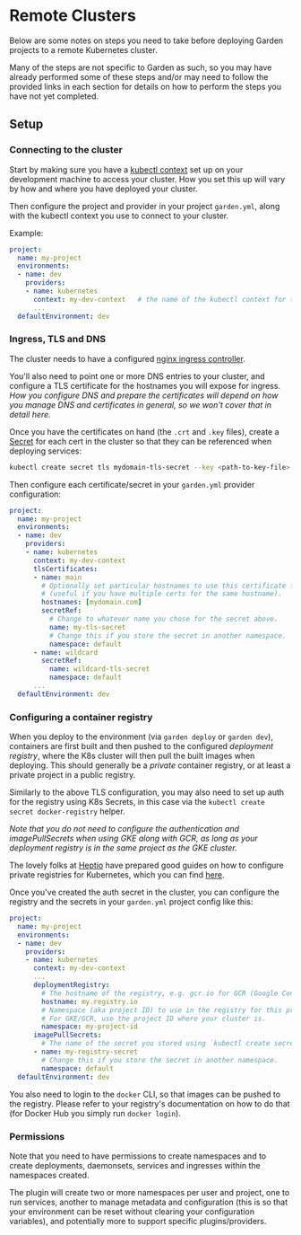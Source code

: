 # Remote Clusters

Below are some notes on steps you need to take before deploying Garden projects to a remote Kubernetes cluster.

Many of the steps are not specific to Garden as such, so you may have already performed some of these steps and/or may need to follow the provided links in each section for details on how to perform the steps you have not yet completed.

## Setup

### Connecting to the cluster

Start by making sure you have a [kubectl context](https://kubernetes.io/docs/tasks/access-application-cluster/configure-access-multiple-clusters/) set up on your development machine to access your cluster. How you set this up will vary by how and where you have deployed your cluster.

Then configure the project and provider in your project `garden.yml`, along with the kubectl context you use to connect to your cluster.

Example:

```yaml
project:
  name: my-project
  environments:
  - name: dev
    providers:
    - name: kubernetes
      context: my-dev-context   # the name of the kubectl context for the cluster
      ...
  defaultEnvironment: dev
```

### Ingress, TLS and DNS

The cluster needs to have a configured [nginx ingress controller](https://github.com/kubernetes/ingress-nginx).

You'll also need to point one or more DNS entries to your cluster, and configure a TLS certificate for the hostnames you will expose for ingress. _How you configure DNS and prepare the certificates will depend on how you manage DNS and certificates in general, so we won't cover that in detail here._

Once you have the certificates on hand \(the `.crt` and `.key` files\), create a [Secret](https://kubernetes.io/docs/concepts/configuration/secret/) for each cert in the cluster so that they can be referenced when deploying services:

```bash
kubectl create secret tls mydomain-tls-secret --key <path-to-key-file> --cert <path-to-crt-file>
```

Then configure each certificate/secret in your `garden.yml` provider configuration:

```yaml
project:
  name: my-project
  environments:
  - name: dev
    providers:
    - name: kubernetes
      context: my-dev-context
      tlsCertificates:
      - name: main
        # Optionally set particular hostnames to use this certificate for
        # (useful if you have multiple certs for the same hostname).
        hostnames: [mydomain.com]
        secretRef:
          # Change to whatever name you chose for the secret above.
          name: my-tls-secret
          # Change this if you store the secret in another namespace.
          namespace: default
      - name: wildcard
        secretRef:
          name: wildcard-tls-secret
          namespace: default
      ...
  defaultEnvironment: dev
```

### Configuring a container registry

When you deploy to the environment \(via `garden deploy` or `garden dev`\), containers are first built and then pushed to the configured _deployment registry_, where the K8s cluster will then pull the built images when deploying. This should generally be a _private_ container registry, or at least a private project in a public registry.

Similarly to the above TLS configuration, you may also need to set up auth for the registry using K8s Secrets, in this case via the `kubectl create secret docker-registry` helper.

_Note that you do not need to configure the authentication and imagePullSecrets when using GKE along with GCR, as long as your deployment registry is in the same project as the GKE cluster._

The lovely folks at [Heptio](https://heptio.com) have prepared good guides on how to configure private registries for Kubernetes, which you can find [here](http://docs.heptio.com/content/private-registries.html).

Once you've created the auth secret in the cluster, you can configure the registry and the secrets in your `garden.yml` project config like this:

```yaml
project:
  name: my-project
  environments:
  - name: dev
    providers:
    - name: kubernetes
      context: my-dev-context
      ...
      deploymentRegistry:
        # The hostname of the registry, e.g. gcr.io for GCR (Google Container Registry)
        hostname: my.registry.io
        # Namespace (aka project ID) to use in the registry for this project.
        # For GKE/GCR, use the project ID where your cluster is.
        namespace: my-project-id
      imagePullSecrets:
        # The name of the secret you stored using `kubectl create secret docker-registry`
      - name: my-registry-secret
        # Change this if you store the secret in another namespace.
        namespace: default
  defaultEnvironment: dev
```

You also need to login to the `docker` CLI, so that images can be pushed to the registry. Please refer to your registry's documentation on how to do that \(for Docker Hub you simply run `docker login`\).

### Permissions

Note that you need to have permissions to create namespaces and to create deployments, daemonsets, services and ingresses within the namespaces created.

The plugin will create two or more namespaces per user and project, one to run services, another to manage metadata and configuration \(this is so that your environment can be reset without clearing your configuration variables\), and potentially more to support specific plugins/providers.

